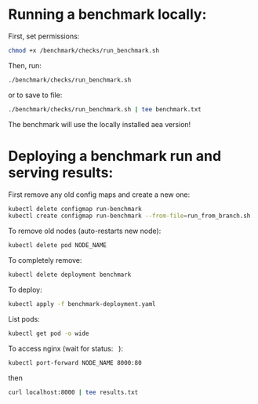 
# Running a benchmark locally:

First, set permissions:
``` bash
chmod +x /benchmark/checks/run_benchmark.sh
```

Then, run:
``` bash
./benchmark/checks/run_benchmark.sh
```
or to save to file:

``` bash
./benchmark/checks/run_benchmark.sh | tee benchmark.txt
```

The benchmark will use the locally installed aea version!


# Deploying a benchmark run and serving results:

First remove any old config maps and create a new one:
``` bash
kubectl delete configmap run-benchmark
kubectl create configmap run-benchmark --from-file=run_from_branch.sh
```

To remove old nodes (auto-restarts new node):

``` bash
kubectl delete pod NODE_NAME
```

To completely remove:

``` bash
kubectl delete deployment benchmark
```

To deploy:

``` bash
kubectl apply -f benchmark-deployment.yaml
```

List pods:

``` bash
kubectl get pod -o wide
```

To access nginx (wait for status: ` `):
``` bash
kubectl port-forward NODE_NAME 8000:80
```
then
``` bash
curl localhost:8000 | tee results.txt
```